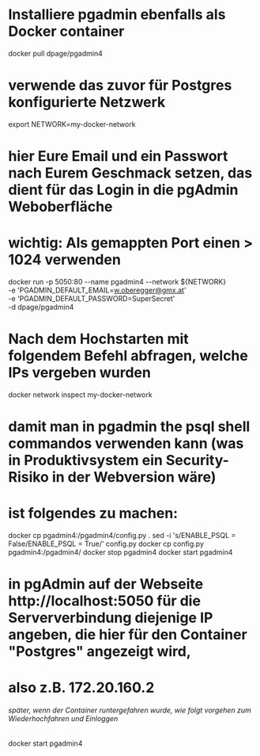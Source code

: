 # Installiere pgadmin ebenfalls als Docker container
docker pull dpage/pgadmin4
# verwende das zuvor für Postgres konfigurierte Netzwerk
export NETWORK=my-docker-network
# hier Eure Email und ein Passwort nach Eurem Geschmack setzen, das dient für das Login in die pgAdmin Weboberfläche
# wichtig: Als gemappten Port einen > 1024 verwenden
docker run -p 5050:80 --name pgadmin4 --network ${NETWORK} \
    -e 'PGADMIN_DEFAULT_EMAIL=w.oberegger@gmx.at' \
    -e 'PGADMIN_DEFAULT_PASSWORD=SuperSecret' \
    -d dpage/pgadmin4

# Nach dem Hochstarten mit folgendem Befehl abfragen, welche IPs vergeben wurden
docker network inspect my-docker-network
# damit man in pgadmin the psql shell commandos verwenden kann (was in Produktivsystem ein Security-Risiko in der Webversion wäre)
# ist folgendes zu machen:
docker cp pgadmin4:/pgadmin4/config.py .
sed -i 's/ENABLE_PSQL = False/ENABLE_PSQL = True/' config.py
docker cp config.py pgadmin4:/pgadmin4/
docker stop pgadmin4
docker start pgadmin4

# in pgAdmin auf der Webseite http://localhost:5050 für die Serververbindung diejenige IP angeben, die hier für den Container "Postgres" angezeigt wird,
# also z.B. 172.20.160.2

###### später, wenn der Container runtergefahren wurde, wie folgt vorgehen zum Wiederhochfahren und Einloggen #########
docker start pgadmin4
